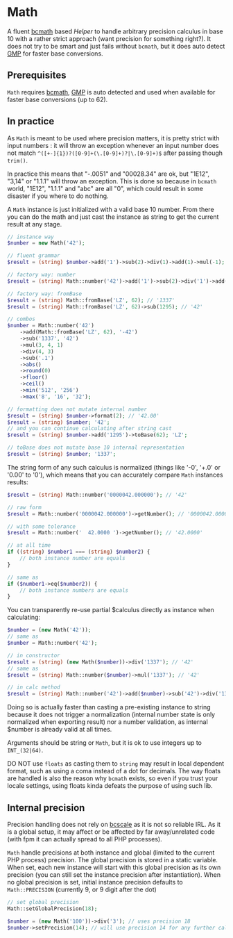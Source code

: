 # Math

A fluent [bcmath](https://php.net/bcmath) based _Helper_ to handle arbitrary precision calculus in base 10 with a rather strict approach (want precision for something right?).
It does not try to be smart and just fails without `bcmath`, but it does auto detect [GMP](https://php.net/GMP) for faster base conversions.

## Prerequisites

`Math` requires [bcmath](https://php.net/bcmath), [GMP](https://php.net/GMP) is auto detected and used when available for faster base conversions (up to 62). 

## In practice

As `Math` is meant to be used where precision matters, it is pretty strict with input numbers : it will throw an exception whenever an input number does not match `^([+-]{1})?([0-9]+(\.[0-9]+)?|\.[0-9]+)$` after passing though `trim()`.

In practice this means that "-.0051" and "00028.34" are ok, but "1E12", "3,14" or "1.1.1" will throw an exception. This is done so because in `bcmath` world, "1E12", "1.1.1" and "abc" are all "0", which could result in some disaster if you where to do nothing.

A `Math` instance is just initialized with a valid base 10 number. From there you can do the math and just cast the instance as string to get the current result at any stage. 

```php
// instance way
$number = new Math('42');

// fluent grammar
$result = (string) $number->add('1')->sub(2)->div(1)->add(1)->mul(-1); // '42'

// factory way: number
$result = (string) Math::number('42')->add('1')->sub(2)->div('1')->add(1)->mul(-1); // '42'

// factory way: fromBase
$result = (string) Math::fromBase('LZ', 62); // '1337'
$result = (string) Math::fromBase('LZ', 62)->sub(1295); // '42'

// combos
$number = Math::number('42')
    ->add(Math::fromBase('LZ', 62), '-42')
    ->sub('1337', '42')
    ->mul(3, 4, 1)
    ->div(4, 3)
    ->sub('.1')
    ->abs()
    ->round(0)
    ->floor()
    ->ceil()
    ->min('512', '256')
    ->max('8', '16', '32');

// formatting does not mutate internal number
$result = (string) $number->format(2); // '42.00'
$result = (string) $number; '42';
// and you can continue calculating after string cast
$result = (string) $number->add('1295')->toBase(62); 'LZ';

// toBase does not mutate base 10 internal representation
$result = (string) $number; '1337';
```

The string form of any such calculus is normalized (things like '-0', '+.0' or '0.00' to '0'), which means that you can accurately compare `Math` instances results:

```php
$result = (string) Math::number('0000042.000000'); // '42'

// raw form
$result = Math::number('0000042.000000')->getNumber(); // '0000042.000000'

// with some tolerance
$result = Math::number('  42.0000 ')->getNumber(); // '42.0000'

// at all time
if ((string) $number1 === (string) $number2) {
    // both instance number are equals
}

// same as
if ($number1->eq($number2)) {
    // both instance numbers are equals
}
```

You can transparently re-use partial $calculus directly as instance when calculating:

```php
$number = (new Math('42'));
// same as
$number = Math::number('42');

// in constructor
$result = (string) (new Math($number))->div('1337'); // '42'
// same as
$result = (string) Math::number($number)->mul('1337'); // '42'

// in calc method
$result = (string) Math::number('42')->add($number)->sub('42')->div('1337'); // '42'
```

Doing so is actually faster than casting a pre-existing instance to string because it does not trigger a normalization (internal number state is only normalized when exporting result) nor a number validation, as internal $number is already valid at all times.

Arguments should be string or `Math`, but it is ok to use integers up to `INT_(32|64)`. 

DO NOT use `floats` as casting them to `string` may result in local dependent format, such as using a coma instead of a dot for decimals. 
The way floats are handled is also the reason why `bcmath` exists, so even if you trust your locale settings, using floats kinda defeats the purpose of using such lib.

## Internal precision

Precision handling does not rely on [bcscale](https://php.net/bcscale) as it is not so reliable IRL. As it is a global setup, it may affect or be affected by far away/unrelated code (with fpm it can actually spread to all PHP processes).

`Math` handle precisions at both instance and global (limited to the current PHP process) precision. The global precision is stored in a static variable. When set, each new instance will start with this global precision as its own precision (you can still set the instance precision after instantiation). When no global precision is set, initial instance precision defaults to `Math::PRECISION` (currently 9, or 9 digit after the dot)

```php
// set global precision
Math::setGlobalPrecision(18);

$number = (new Math('100'))->div('3'); // uses precision 18
$number->setPrecision(14); // will use precision 14 for any further calculations
```
